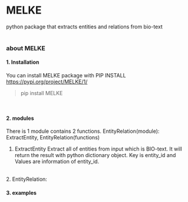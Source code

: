 # MELKE
python package that extracts entities and relations from bio-text
<br> <br>
### about MELKE
#### 1. Installation
You can install MELKE package with PIP INSTALL 
<br>https://pypi.org/project/MELKE/1/
> pip install MELKE
<br>

#### 2. modules
There is 1 module contains 2 functions.
EntityRelation(module): ExtractEntity, EntityRelation(functions)
<br>
1. ExtractEntity
Extract all of entities from input which is BIO-text.
It will return the result with python dictionary object.
Key is entity_id and Values are information of entity_id.
<br>
2. EntityRelation: 

#### 3. examples
